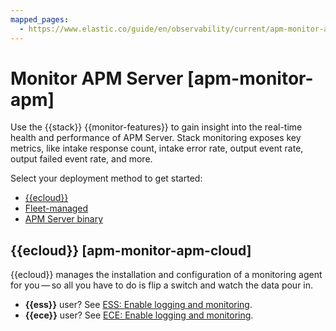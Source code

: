 ```yaml
---
mapped_pages:
  - https://www.elastic.co/guide/en/observability/current/apm-monitor-apm.html
---
```


# Monitor APM Server [apm-monitor-apm]

Use the {{stack}} {{monitor-features}} to gain insight into the real-time health and performance of APM Server. Stack monitoring exposes key metrics, like intake response count, intake error rate, output event rate, output failed event rate, and more.

Select your deployment method to get started:

* [{{ecloud}}](#apm-monitor-apm-cloud)
* [Fleet-managed](monitor-fleet-managed-apm-server.md)
* [APM Server binary](monitor-apm-server-binary.md)


## {{ecloud}} [apm-monitor-apm-cloud]

{{ecloud}} manages the installation and configuration of a monitoring agent for you — so all you have to do is flip a switch and watch the data pour in.

* **{{ess}}** user? See [ESS: Enable logging and monitoring](../../../deploy-manage/monitor/stack-monitoring/elastic-cloud-stack-monitoring.md).
* **{{ece}}** user? See [ECE: Enable logging and monitoring](https://www.elastic.co/guide/en/cloud-enterprise/current/ece-enable-logging-and-monitoring.html).
